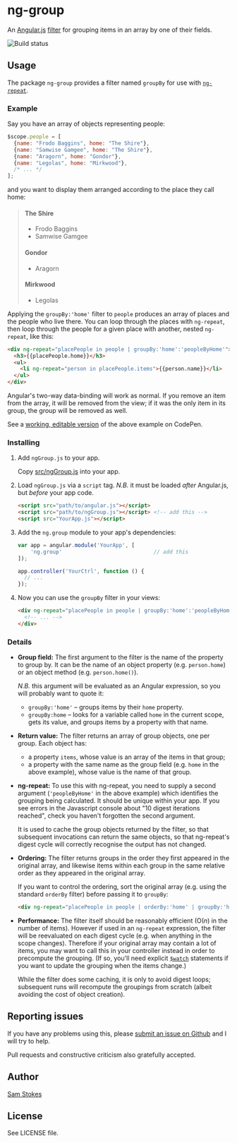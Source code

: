 ng-group
========

An [Angular.js](https://angularjs.org)
[filter](https://docs.angularjs.org/guide/filter)
for grouping items in an array by one of their fields.

![Build status](https://www.codeship.io/projects/79314900-ab58-0131-5a52-6eb7d655a820/status)


Usage
-----

The package `ng-group` provides a filter named `groupBy` for use with
[`ng-repeat`](https://docs.angularjs.org/api/ng/directive/ngRepeat).

### Example

Say you have an array of objects representing people:

```javascript
$scope.people = [
  {name: "Frodo Baggins", home: "The Shire"},
  {name: "Samwise Gamgee", home: "The Shire"},
  {name: "Aragorn", home: "Gondor"},
  {name: "Legolas", home: "Mirkwood"},
  /* ... */
];
```

and you want to display them arranged according to the place they call home:

> #### The Shire
> * Frodo Baggins
> * Samwise Gamgee
>
> #### Gondor
> * Aragorn
>
> #### Mirkwood
> * Legolas

Applying the `groupBy:'home'` filter to `people` produces an array of places
and the people who live there.  You can loop through the places with
`ng-repeat`, then loop through the people for a given place with another,
nested `ng-repeat`, like this:

```html
<div ng-repeat="placePeople in people | groupBy:'home':'peopleByHome'">
  <h3>{{placePeople.home}}</h3>
  <ul>
    <li ng-repeat="person in placePeople.items">{{person.name}}</li>
  </ul>
</div>
```

Angular's two-way data-binding will work as normal.  If you remove an item from
the array, it will be removed from the view; if it was the only item in its
group, the group will be removed as well.

See a
[working, editable version](http://codepen.io/samstokes/pen/jIusq)
of the above example on CodePen.

### Installing

 1. Add `ngGroup.js` to your app.

    Copy
    [src/ngGroup.js](https://github.com/samstokes/ng-group/raw/master/src/ngGroup.js)
    into your app.

 2. Load `ngGroup.js` via a `script` tag.  *N.B.* it must be loaded *after*
    Angular.js, but *before* your app code.

    ```html
    <script src="path/to/angular.js"></script>
    <script src="path/to/ngGroup.js"></script> <!-- add this -->
    <script src="YourApp.js"></script>
    ```

 3. Add the `ng.group` module to your app's dependencies:

    ```javascript
    var app = angular.module('YourApp', [
        'ng.group'                             // add this
    ]);

    app.controller('YourCtrl', function () {
      // ...
    });
    ```

 4. Now you can use the `groupBy` filter in your views:

    ```html
    <div ng-repeat="placePeople in people | groupBy:'home':'peopleByHome'">
      <!-- ... -->
    </div>
    ```

### Details

 * **Group field:** The first argument to the filter is the name of the
   property to group by.  It can be the name of an object property (e.g.
   `person.home`) or an object method (e.g. `person.home()`).

    *N.B.* this argument will be evaluated as an Angular expression, so you
    will probably want to quote it:
     * `groupBy:'home'` &ndash; groups items by their `home` property.
     * `groupBy:home` &ndash; looks for a variable called `home` in the current
       scope, gets its value, and groups items by a property with that name.

 * **Return value:** The filter returns an array of group objects, one per
   group.  Each object has:
     * a property `items`, whose value is an array of the items in that group;
     * a property with the same name as the group field (e.g. `home` in the
       above example), whose value is the name of that group.

 * **ng-repeat:** To use this with ng-repeat, you need to supply a second
   argument (`'peopleByHome'` in the above example) which identifies the
   grouping being calculated.  It should be unique within your app.  If you see
   errors in the Javascript console about "10 digest iterations reached", check
   you haven't forgotten the second argument.

    It is used to cache the group objects returned by the filter, so that
    subsequent invocations can return the same objects, so that ng-repeat's
    digest cycle will correctly recognise the output has not changed.

 * **Ordering:** The filter returns groups in the order they first appeared in
   the original array, and likewise items within each group in the same
   relative order as they appeared in the original array.

    If you want to control the ordering, sort the original array (e.g. using
    the standard `orderBy` filter) before passing it to `groupBy`:

    ```html
    <div ng-repeat="placePeople in people | orderBy:'home' | groupBy:'home':'peopleByHome'">
    ```

 * **Performance:** The filter itself should be reasonably efficient (O(*n*) in
   the number of items).  However if used in an `ng-repeat` expression, the
   filter will be reevaluated on each digest cycle (e.g. when anything in the
   scope changes).  Therefore if your original array may contain a lot of
   items, you may want to call this in your controller instead in order to
   precompute the grouping.  (If so, you'll need explicit
   [`$watch`](https://docs.angularjs.org/api/ng/type/$rootScope.Scope#$watch)
   statements if you want to update the grouping when the items change.)

    While the filter does some caching, it is only to avoid digest loops;
    subsequent runs will recompute the groupings from scratch (albeit avoiding
    the cost of object creation).


Reporting issues
----------------

If you have any problems using this, please
[submit an issue on Github](https://github.com/samstokes/ng-group/issues/new)
and I will try to help.

Pull requests and constructive criticism also gratefully accepted.


Author
------

[Sam Stokes](https://github.com/samstokes)


License
-------

See LICENSE file.
